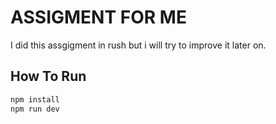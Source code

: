 # ASSIGMENT FOR ME 

I did this assgigment in rush but i will try to improve it later on.  

## How To Run
```bash
npm install
npm run dev
```

